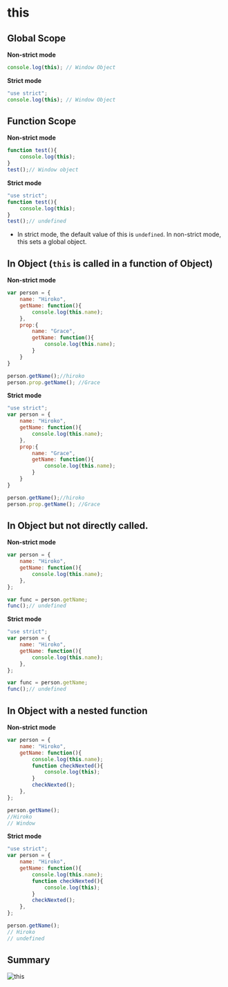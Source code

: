 # this

## Global Scope

**Non-strict mode**
```js
console.log(this); // Window Object
```

**Strict mode**
```js
"use strict";
console.log(this); // Window Object
```

## Function Scope
**Non-strict mode**

```js
function test(){
    console.log(this);
}
test();// Window object
```

**Strict mode**
```js
"use strict";
function test(){
    console.log(this);
}
test();// undefined
```

- In strict mode, the default value of this is `undefined`. In non-strict mode, this sets a global object.

## In Object (`this` is called in a function of Object)

**Non-strict mode**
```js
var person = {
    name: "Hiroko",
    getName: function(){
        console.log(this.name);
    },
    prop:{
        name: "Grace",
        getName: function(){
            console.log(this.name);
        }  
    }
}

person.getName();//hiroko
person.prop.getName(); //Grace
```

**Strict mode**
```js
"use strict";
var person = {
    name: "Hiroko",
    getName: function(){
        console.log(this.name);
    },
    prop:{
        name: "Grace",
        getName: function(){
            console.log(this.name);
        }  
    }
}

person.getName();//hiroko
person.prop.getName(); //Grace
```

## In Object but not directly called.

**Non-strict mode**
```js
var person = {
    name: "Hiroko",
    getName: function(){
        console.log(this.name);
    },
};

var func = person.getName;
func();// undefined
```

**Strict mode**
```js
"use strict";
var person = {
    name: "Hiroko",
    getName: function(){
        console.log(this.name);
    },
};

var func = person.getName;
func();// undefined
```

## In Object with a nested function

**Non-strict mode**
```js
var person = {
    name: "Hiroko",
    getName: function(){
        console.log(this.name);
        function checkNexted(){
        	console.log(this);
        }
        checkNexted();
    },
};

person.getName();
//Hiroko
// Window
```

**Strict mode**
```js
"use strict";
var person = {
    name: "Hiroko",
    getName: function(){
        console.log(this.name);
        function checkNexted(){
        	console.log(this);
        }
        checkNexted();
    },
};

person.getName();
// Hiroko
// undefined
```
## Summary

![this](http://www.hirokoymj.com/images/JavaScript-this.png)